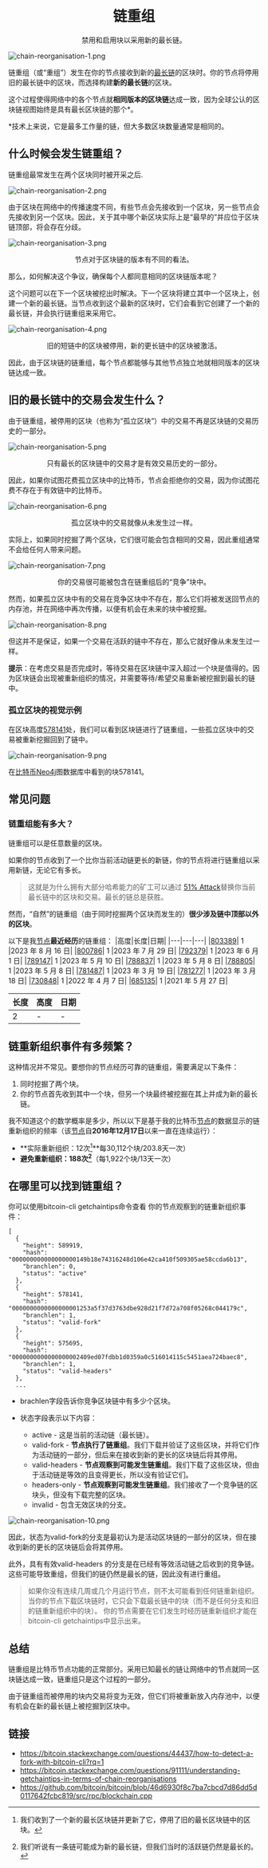 # <center>链重组</center>
<center>禁用和启用块以采用新的最长链。</center>

![chain-reorganisation-1.png](img/chain-reorganisation-1%20(1).png)

链重组（或“重组”）发生在你的节点接收到新的[最长链](../longest-chain/longest-chain.md)的区块时。你的节点将停用旧的最长链中的区块，而选择构建**新的最长链**的区块。

这个过程使得网络中的各个节点就**相同版本的区块链**达成一致，因为全球公认的区块链视图始终是具有最长区块链的那个*。

*技术上来说，它是最多工作量的链，但大多数区块数量通常是相同的。

## 什么时候会发生链重组？

链重组最常发生在两个区块同时被开采之后.

![chain-reorganisation-2.png](img/chain-reorganisation-2%20(1).png)

由于区块在网络中的传播速度不同，有些节点会先接收到一个区块，另一些节点会先接收到另一个区块。因此，关于其中哪个新区块实际上是“最早的”并应位于区块链顶部，将会存在分歧。

![chain-reorganisation-3.png](img/chain-reorganisation-3%20(1).png)

<center>节点对于区块链的版本有不同的看法。</center>

那么，如何解决这个争议，确保每个人都同意相同的区块链版本呢？

这个问题可以在下一个区块被挖出时解决。下一个区块将建立其中一个区块上，创建一个新的最长链。当节点收到这个最新的区块时，它们会看到它创建了一个新的最长链，并会执行链重组来采用它。

![chain-reorganisation-4.png](img/chain-reorganisation-4%20(1).png)

<center>旧的短链中的区块被停用，新的更长链中的区块被激活。</center>

因此，由于区块链的链重组，每个节点都能够与其他节点独立地就相同版本的区块链达成一致。

## 旧的最长链中的交易会发生什么？

由于链重组，被停用的区块（也称为“孤立区块”）中的交易不再是区块链的交易历史的一部分。

![chain-reorganisation-5.png](img/chain-reorganisation-5%20(1).png)

<center>只有最长的区块链中的交易才是有效交易历史的一部分。</center>

因此，如果你试图花费孤立区块中的比特币，节点会拒绝你的交易，因为你试图花费不存在于有效链中的比特币。

![chain-reorganisation-6.png](img/chain-reorganisation-6%20(1).png)

<center>孤立区块中的交易就像从未发生过一样。</center>

实际上，如果同时挖掘了两个区块，它们很可能会包含相同的交易，因此重组通常不会给任何人带来问题。

![chain-reorganisation-7.png](img/chain-reorganisation-7%20(1).png)

<center>你的交易很可能被包含在链重组后的“竞争”块中。</center>

然而，如果孤立区块中有的交易在竞争区块中不存在，那么它们将被发送回节点的内存池，并在网络中再次传播，以便有机会在未来的块中被挖掘。

![chain-reorganisation-8.png](img/chain-reorganisation-8%20(1).png)

但这并不是保证，如果一个交易在活跃的链中不存在，那么它就好像从未发生过一样。

**提示**：在考虑交易是否完成时，等待交易在区块链中深入超过一个块是值得的。因为区块链会出现被重新组织的情况，并需要等待/希望交易重新被挖掘到最长的链中。

### 孤立区块的视觉示例
在区块高度[578141](https://learnmeabitcoin.com/explorer/blockchain/578141)处，我们可以看到区块链进行了链重组，一些孤立区块中的交易被重新挖掘回到了链中。

![chain-reorganisation-9.png](img/chain-reorganisation-9.png)

在[比特币Neo4j](../../../Neo4j/Neo4j.md)图数据库中看到的块578141。

## 常见问题

### 链重组能有多大？

链重组可以是任意数量的区块。

如果你的节点收到了一个比你当前活动链更长的新链，你的节点将进行链重组以采用新链，无论它有多长。

>这就是为什么拥有大部分哈希能力的矿工可以通过 [51% Attack](../51-attack/51-attack.md)替换你当前最长链中的区块和交易。最长的链总是获胜。

然而，“自然”的链重组（由于同时挖掘两个区块而发生的）**很少涉及链中顶部以外的区块**。

以下是我[节点](https://learnmeabitcoin.com/explorer)**最近经历**的链重组：
|高度|长度|日期|
|---|---|---|
|[803389](https://learnmeabitcoin.com/explorer/blockchain/803389)|	1	|2023 年 8 月 16 日|
|[800786](https://learnmeabitcoin.com/explorer/blockchain/800786)|	1	|2023 年 7 月 29 日|
|[792379](https://learnmeabitcoin.com/explorer/blockchain/792379)|	1	|2023 年 6 月 1 日|
|[789147](https://learnmeabitcoin.com/explorer/blockchain/789147)|	1	|2023 年 5 月 10 日|
|[788837](https://learnmeabitcoin.com/explorer/blockchain/788837)|	1	|2023 年 5 月 8 日|
|[788805](https://learnmeabitcoin.com/explorer/blockchain/788805)|  1	|2023 年 5 月 8 日|
|[781487](https://learnmeabitcoin.com/explorer/blockchain/781487)|	1	|2023 年 3 月 19 日|
|[781277](https://learnmeabitcoin.com/explorer/blockchain/781277)|	1	|2023 年 3 月 18 日|
|[730848](https://learnmeabitcoin.com/explorer/blockchain/730848)|	1	|2022 年 4 月 7 日|
|[685135](https://learnmeabitcoin.com/explorer/blockchain/685135)|	1	|2021 年 5 月 27 日|

|长度	|高度	|日期|
|---|---|---|
|2| -|-|

## 链重新组织事件有多频繁？

这种情况并不常见。要想你的节点经历可靠的链重组，需要满足以下条件：

1. 同时挖掘了两个块。
2. 你的节点首先收到其中一个块，但另一个块最终被挖掘在其上并成为新的最长链。

我不知道这个的数学概率是多少，所以以下是基于我的比特币[节点](https://learnmeabitcoin.com/explorer)的数据显示的链重新组织的频率（该[节点](https://learnmeabitcoin.com/explorer)自**2016年12月17日**以来一直在连续运行）：

* **实际重新组织：12次[^1]**每30,112个块/203.8天一次）
* **避免重新组织：188次[^2]**（每1,922个块/13天一次）
  
## 在哪里可以找到链重组？
你可以使用bitcoin-cli getchaintips命令查看 你的节点观察到的链重新组织事件：
```
[
  {
    "height": 589919,
    "hash": "000000000000000000149b18e74316248d106e42ca410f509305ae58ccda6b13",
    "branchlen": 0,
    "status": "active"
  },
  {
    "height": 578141,
    "hash": "0000000000000000001253a5f37d3763dbe928d21f7d72a708f05268c044179c",
    "branchlen": 1,
    "status": "valid-fork"
  },
  {
    "height": 575695,
    "hash": "0000000000000000002409ed07fdbb1d0359a0c516014115c5451aea724baec8",
    "branchlen": 1,
    "status": "valid-headers"
  },
  ...
```

* brachlen字段告诉你竞争区块链中有多少个区块。

* 状态字段表示以下内容：
    * active - 这是当前的活动链（最长链）。
    * valid-fork - **节点执行了链重组**。我们下载并验证了这些区块，并将它们作为活动链的一部分，但后来在接收到新的更长的区块链后将其停用。
    * valid-headers - **节点观察到可能发生链重组**。我们下载了这些区块，但由于活动链是等效的且变得更长，所以没有验证它们。
    *   headers-only - **节点观察到可能发生链重组**。我们接收了一个竞争链的区块头，但没有下载完整的区块。
    * invalid - 包含无效区块的分支。
    
![chain-reorganisation-10.png](img/chain-reorganisation-10%20(1).png)

因此，状态为valid-fork的分支是最初认为是活动区块链的一部分的区块，但在接收到新的更长的区块链后会将其停用。

此外，具有有效valid-headers 的分支是在已经有等效活动链之后收到的竞争链。这些可能导致重组，但我们的链仍然是最长的链，因此没有进行重组。

>如果你没有连续几周或几个月运行节点，则不太可能看到任何链重新组织。当你的节点下载区块链时，它只会下载最长链中的块（而不是任何分支和旧的链重新组织中的块）。 你的节点需要在它们发生时经历链重新组织才能在bitcoin-cli getchaintips中显示出来。

## 总结
链重组是比特币节点功能的正常部分。采用已知最长的链让网络中的节点就同一区块链达成一致，链重组只是这个过程的一部分。

由于链重组而被停用的块内交易将变为无效，但它们将被重新放入内存池中，以便有机会在新的最长链上被挖掘到区块中。

## 链接
*  https://bitcoin.stackexchange.com/questions/44437/how-to-detect-a-fork-with-bitcoin-cli?rq=1
*  https://bitcoin.stackexchange.com/questions/91111/understanding-getchaintips-in-terms-of-chain-reorganisations
*  https://github.com/bitcoin/bitcoin/blob/46d6930f8c7ba7cbcd7d86dd5d0117642fcbc819/src/rpc/blockchain.cpp


[^1]:我们收到了一个新的最长区块链并更新了它，停用了旧的最长区块链中的区块。
[^2]:我们听说有一条链可能成为新的最长链，但我们当时的活跃链仍然是最长的。